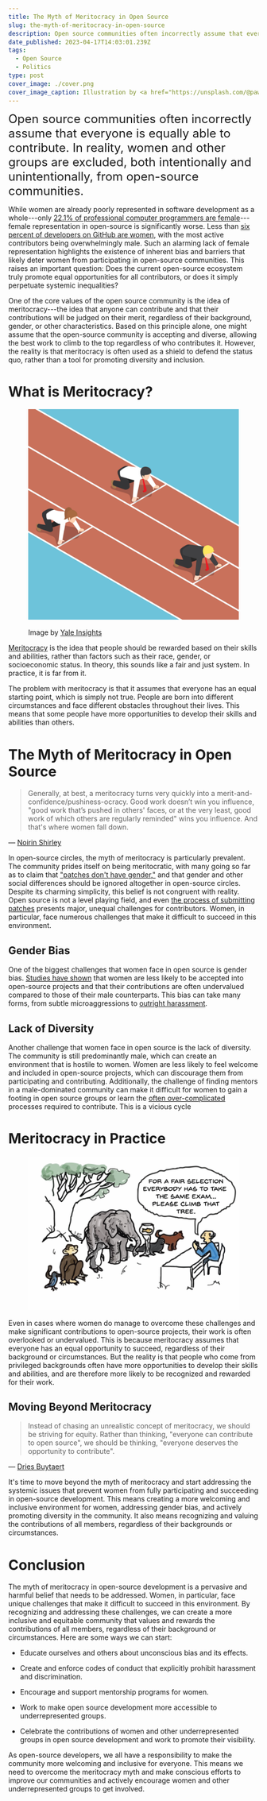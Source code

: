 ```yaml
---
title: The Myth of Meritocracy in Open Source
slug: the-myth-of-meritocracy-in-open-source
description: Open source communities often incorrectly assume that everyone is equally able to contribute. The reality is far different.
date_published: 2023-04-17T14:03:01.239Z
tags:
  - Open Source
  - Politics
type: post
cover_image: ./cover.png
cover_image_caption: Illustration by <a href="https://unsplash.com/@pawel_czerwinski?utm_source=unsplash&utm_medium=referral&utm_content=creditCopyText">Pawel Czerwinski</a> on <a href="https://unsplash.com/photos/dQuNjCvy9uc?utm_source=unsplash&utm_medium=referral&utm_content=creditCopyText">Unsplash</a>
---
```


<font size="5">Open source communities often incorrectly assume that everyone is equally able to contribute. In reality, women and other groups are excluded, both intentionally and unintentionally, from open-source communities.</font>

While women are already poorly represented in software development as a whole---only [22.1% of professional computer programmers are female](https://www.bls.gov/cps/cpsaat11.htm)---female representation in open-source is significantly worse. Less than [six percent of developers on GitHub are women](https://www.toptal.com/open-source/is-open-source-open-to-women), with the most active contributors being overwhelmingly male. Such an alarming lack of female representation highlights the existence of inherent bias and barriers that likely deter women from participating in open-source communities. This raises an important question: Does the current open-source ecosystem truly promote equal opportunities for all contributors, or does it simply perpetuate systemic inequalities?

One of the core values of the open source community is the idea of meritocracy---the idea that anyone can contribute and that their contributions will be judged on their merit, regardless of their background, gender, or other characteristics. Based on this principle alone, one might assume that the open-source community is accepting and diverse, allowing the best work to climb to the top regardless of who contributes it. However, the reality is that meritocracy is often used as a shield to defend the status quo, rather than a tool for promoting diversity and inclusion.

# What is Meritocracy?

<figure class="crop crop-4_3">

![An illustration of runners at the starting line of a track, with one runner placed ahead of the others.](./meritocracy.jpg)

<figcaption>Image by <a href="https://insights.som.yale.edu/insights/how-meritocracy-worsens-inequality-and-makes-even-the-rich-miserable">Yale Insights</a></figcaption>
</figure>

[Meritocracy](https://www.merriam-webster.com/dictionary/meritocracy) is the idea that people should be rewarded based on their skills and abilities, rather than factors such as their race, gender, or socioeconomic status. In theory, this sounds like a fair and just system. In practice, it is far from it.

The problem with meritocracy is that it assumes that everyone has an equal starting point, which is simply not true. People are born into different circumstances and face different obstacles throughout their lives. This means that some people have more opportunities to develop their skills and abilities than others.

# The Myth of Meritocracy in Open Source

<blockquote class="mb-0">
  <p class="mb-0">Generally, at best, a meritocracy turns very quickly into a merit-and-confidence/pushiness-ocracy. Good work doesn’t win you influence, "good work that’s pushed in others' faces, or at the very least, good work of which others are regularly reminded" wins you influence. And that's where women fall down.</p>
</blockquote>

<p class="text-right mt-0">
— <a class="not-prose cursor-pointer" href="https://web.archive.org/web/20130204193633/http://blog.nerdchic.net/archives/134/" target="_blank" rel="nofollow noopener noreferrer">Noirin Shirley</a>
</p>

In open-source circles, the myth of meritocracy is particularly prevalent. The community prides itself on being meritocratic, with many going so far as to claim that ["patches don't have gender,"](https://journals.sagepub.com/doi/10.1177/1461444811422887) and that gender and other social differences should be ignored altogether in open-source circles. Despite its charming simplicity, this belief is not congruent with reality. Open source is not a level playing field, and even [the process of submitting patches](https://dl.acm.org/doi/10.1145/3180155.3180241) presents major, unequal challenges for contributors. Women, in particular, face numerous challenges that make it difficult to succeed in this environment.

## Gender Bias

One of the biggest challenges that women face in open source is gender bias. [Studies have shown](https://biancatrink.github.io/files/papers/TOSEM2021.pdf) that women are less likely to be accepted into open-source projects and that their contributions are often undervalued compared to those of their male counterparts. This bias can take many forms, from subtle microaggressions to [outright harassment](https://thenewstack.io/why-almost-everyone-wants-richard-stallman-cancelled/).

## Lack of Diversity

Another challenge that women face in open source is the lack of diversity. The community is still predominantly male, which can create an environment that is hostile to women. Women are less likely to feel welcome and included in open-source projects, which can discourage them from participating and contributing. Additionally, the challenge of finding mentors in a male-dominated community can make it difficult for women to gain a footing in open source groups or learn the [often over-complicated](https://dl.acm.org/doi/10.1145/3180155.3180241) processes required to contribute. This is a vicious cycle

# Meritocracy in Practice

<figure class="max-w-130 mx-auto">

![An](./meritocracy-exam.png)

</figure>

Even in cases where women do manage to overcome these challenges and make significant contributions to open-source projects, their work is often overlooked or undervalued. This is because meritocracy assumes that everyone has an equal opportunity to succeed, regardless of their background or circumstances. But the reality is that people who come from privileged backgrounds often have more opportunities to develop their skills and abilities, and are therefore more likely to be recognized and rewarded for their work.

## Moving Beyond Meritocracy

<blockquote class="mb-0">
  <p class="mb-0">Instead of chasing an unrealistic concept of meritocracy, we should be striving for equity. Rather than thinking, "everyone can contribute to open source", we should be thinking, "everyone deserves the opportunity to contribute".</p>
</blockquote>

<p class="text-right mt-0">
— <a class="not-prose cursor-pointer" href="https://dri.es/the-privilege-of-free-time-in-open-source" target="_blank" rel="nofollow noopener noreferrer">Dries Buytaert</a>
</p>

It's time to move beyond the myth of meritocracy and start addressing the systemic issues that prevent women from fully participating and succeeding in open-source development. This means creating a more welcoming and inclusive environment for women, addressing gender bias, and actively promoting diversity in the community. It also means recognizing and valuing the contributions of all members, regardless of their backgrounds or circumstances.

# Conclusion

The myth of meritocracy in open-source development is a pervasive and harmful belief that needs to be addressed. Women, in particular, face unique challenges that make it difficult to succeed in this environment. By recognizing and addressing these challenges, we can create a more inclusive and equitable community that values and rewards the contributions of all members, regardless of their background or circumstances. Here are some ways we can start:

- Educate ourselves and others about unconscious bias and its effects.

- Create and enforce codes of conduct that explicitly prohibit harassment and discrimination.

- Encourage and support mentorship programs for women.

- Work to make open source development more accessible to underrepresented groups.

- Celebrate the contributions of women and other underrepresented groups in open source development and work to promote their visibility.

As open-source developers, we all have a responsibility to make the community more welcoming and inclusive for everyone. This means we need to overcome the meritocracy myth and make conscious efforts to improve our communities and actively encourage women and other underrepresented groups to get involved.
